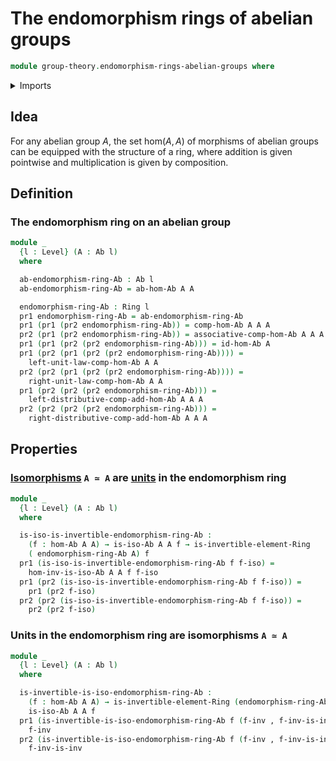 # The endomorphism rings of abelian groups

```agda
module group-theory.endomorphism-rings-abelian-groups where
```

<details><summary>Imports</summary>

```agda
open import category-theory.large-precategories

open import foundation.dependent-pair-types
open import foundation.universe-levels

open import foundation-core.cartesian-product-types
open import foundation-core.identity-types

open import group-theory.abelian-groups
open import group-theory.addition-homomorphisms-abelian-groups
open import group-theory.homomorphisms-abelian-groups
open import group-theory.invertible-elements-monoids
open import group-theory.isomorphisms-abelian-groups
open import group-theory.precategory-of-semigroups

open import ring-theory.invertible-elements-rings
open import ring-theory.rings
```

</details>

## Idea

For any abelian group $A$, the set $\mathrm{hom}(A,A)$ of morphisms of abelian
groups can be equipped with the structure of a ring, where addition is given
pointwise and multiplication is given by composition.

## Definition

### The endomorphism ring on an abelian group

```agda
module _
  {l : Level} (A : Ab l)
  where

  ab-endomorphism-ring-Ab : Ab l
  ab-endomorphism-ring-Ab = ab-hom-Ab A A

  endomorphism-ring-Ab : Ring l
  pr1 endomorphism-ring-Ab = ab-endomorphism-ring-Ab
  pr1 (pr1 (pr2 endomorphism-ring-Ab)) = comp-hom-Ab A A A
  pr2 (pr1 (pr2 endomorphism-ring-Ab)) = associative-comp-hom-Ab A A A A
  pr1 (pr1 (pr2 (pr2 endomorphism-ring-Ab))) = id-hom-Ab A
  pr1 (pr2 (pr1 (pr2 (pr2 endomorphism-ring-Ab)))) =
    left-unit-law-comp-hom-Ab A A
  pr2 (pr2 (pr1 (pr2 (pr2 endomorphism-ring-Ab)))) =
    right-unit-law-comp-hom-Ab A A
  pr1 (pr2 (pr2 (pr2 endomorphism-ring-Ab))) =
    left-distributive-comp-add-hom-Ab A A A
  pr2 (pr2 (pr2 (pr2 endomorphism-ring-Ab))) =
    right-distributive-comp-add-hom-Ab A A A
```

## Properties

### [Isomorphisms](group-theory.isomorphisms-abelian-groups.md) `A ≃ A` are [units](ring-theory.invertible-elements-rings.md) in the endomorphism ring

```agda
module _
  {l : Level} (A : Ab l)
  where

  is-iso-is-invertible-endomorphism-ring-Ab :
    (f : hom-Ab A A) → is-iso-Ab A A f → is-invertible-element-Ring
    ( endomorphism-ring-Ab A) f
  pr1 (is-iso-is-invertible-endomorphism-ring-Ab f f-iso) =
    hom-inv-is-iso-Ab A A f f-iso
  pr1 (pr2 (is-iso-is-invertible-endomorphism-ring-Ab f f-iso)) =
    pr1 (pr2 f-iso)
  pr2 (pr2 (is-iso-is-invertible-endomorphism-ring-Ab f f-iso)) =
    pr2 (pr2 f-iso)
```

### Units in the endomorphism ring are isomorphisms `A ≃ A`

```agda
module _
  {l : Level} (A : Ab l)
  where

  is-invertible-is-iso-endomorphism-ring-Ab :
    (f : hom-Ab A A) → is-invertible-element-Ring (endomorphism-ring-Ab A) f →
    is-iso-Ab A A f
  pr1 (is-invertible-is-iso-endomorphism-ring-Ab f (f-inv , f-inv-is-inv)) =
    f-inv
  pr2 (is-invertible-is-iso-endomorphism-ring-Ab f (f-inv , f-inv-is-inv)) =
    f-inv-is-inv
```
